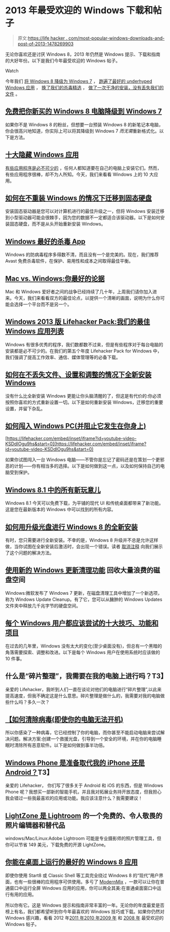 # 2013 年最受欢迎的 Windows 下载和帖子

> 原文:[https://life hacker . com/most-popular-windows-downloads-and-post-of-2013-1478269903](https://lifehacker.com/most-popular-windows-downloads-and-posts-of-2013-1478269903)

无论你喜欢还是讨厌 Windows 8，2013 年仍然是 Windows 提示、下载和指南的大好年份。以下是我们今年最受欢迎的 Windows 帖子。

Watch

今年我们 [将 Windows 8 降级为 Windows 7](https://lifehacker.com/downgrade-your-new-windows-8-computer-to-windows-7-for-5974318) ， [跑遍了最好的 underhyped Windows 应用](http://lifehacker.com/top-10-underhyped-windows-apps-5984329) ， [换了我们的杀毒精选](http://lifehacker.com/the-best-antivirus-app-for-windows-5865356) ， [做了一次干净的安装，没有丢失我们的文件](http://lifehacker.com/how-to-do-a-clean-install-of-windows-without-losing-you-5983652) 。

## [免费把你新买的 Windows 8 电脑降级到 Windows 7](http://lifehacker.com/downgrade-your-new-windows-8-computer-to-windows-7-for-5974318)

如果你不是 Windows 8 的粉丝，但想要一台预装 Windows 8 的新笔记本电脑，你会很高兴地知道，你实际上可以将其降级到 Windows 7 *而无需*重新格式化。以下是方法。

## [十大隐藏 Windows 应用](http://lifehacker.com/top-10-underhyped-windows-apps-5984329)

[有些应用程序是必不可少的](http://lifehacker.com/apps/windows) ，任何人都知道要在自己的电脑上安装它们。然而，有些应用程序很棒，却不为人所知。今天，我们来看看 Windows 上的 10 大应用。

## [如何在不重装 Windows 的情况下迁移到固态硬盘](https://lifehacker.com/how-to-migrate-to-a-solid-state-drive-without-reinstall-5837543)

安装固态驱动器是您可以对计算机进行的最佳升级之一，但将 Windows 安装迁移到小型驱动器可能会很棘手，因为您的数据不一定都适合该驱动器。以下是如何安装固态硬盘，而不是从头开始重新安装 Windows。

## [Windows 最好的杀毒 App](http://lifehacker.com/the-best-antivirus-app-for-windows-5865356)

Windows 的防病毒程序多得数不清，而且没有一个是完美的。现在，我们推荐 Avast 免费杀毒软件，在保护、易用性和成本之间取得最佳平衡。

## [Mac vs. Windows:你最好的论据](http://lifehacker.com/mac-vs-windows-your-best-arguments-486125257)

Mac 和 Windows 爱好者之间的战争已经持续了几十年，上周我们请你加入进来。今天，我们来看看双方的最佳论点，以提供一个清晰的画面，说明为什么你可能会选择一个平台而不是另一个。

## [Windows 2013 版 Lifehacker Pack:我们的最佳 Windows 应用列表](http://lifehacker.com/lifehacker-pack-for-windows-2013-our-list-of-the-best-787533613)

Windows 有很多优秀的程序，我们数都数不过来，但是有些程序对于每台电脑的安装都是必不可少的。在我们的第五个年度 Lifehacker Pack for Windows 中，我们强调了提高工作效率、通信、媒体管理等的必备下载。

## [如何在不丢失文件、设置和调整的情况下全新安装 Windows](http://lifehacker.com/how-to-do-a-clean-install-of-windows-without-losing-you-5983652)

没有什么比全新安装 Windows 更能让你头脑清醒的了，但这是有代价的:你必须按照你喜欢的方式重新设置一切。以下是如何重新安装 Windows，迁移您的重要设置，并留下杂乱。

## [如何闯入 Windows PC(并阻止它发生在你身上)](http://lifehacker.com/how-to-break-into-a-windows-pc-and-prevent-it-from-hap-5674972)

 [https://lifehacker.com/embed/inset/iframe?id=youtube-video-KSDdIOgu9hs&start=0](https://lifehacker.com/embed/inset/iframe?id=youtube-video-KSDdIOgu9hs&start=0) 

如果你试图闯入一台 Windows 电脑——不管你是忘记了密码还是在策划一个更邪恶的计划——你有相当多的选择。以下是如何做到这一点，以及如何保持自己的电脑受到保护。

## [Windows 8.1 中的所有新玩意儿](http://lifehacker.com/all-the-new-stuff-in-windows-8-1-587098156)

Windows 8.1 今天可以免费下载，为平铺的现代 UI 和传统桌面都带来了新功能。这是您在最新版本的 Windows 中可以找到的所有内容。

## [如何用升级光盘进行 Windows 8 的全新安装](http://lifehacker.com/how-to-do-a-clean-install-of-windows-8-with-an-upgrade-5984278)

有时，您只需要进行全新安装。不幸的是，Windows 8 升级并不总是允许这样做，当你试图在全新安装后激活时，会出现一个错误。读者 [取消注释](https://kinja.com/uncommoner) 向我们展示了这个问题的解决方法。

## [使用新的 Windows 更新清理功能](http://lifehacker.com/recover-tons-of-wasted-disk-space-with-the-new-windows-1442937625) 回收大量浪费的磁盘空间

Windows:微软发布了 Windows 7 更新，在磁盘清理工具中增加了一个新选项，称为 Windows Update Cleanup。有了它，您可以从臃肿的 Windows Updates 文件夹中释放几千兆字节的硬盘空间。

## [每个 Windows 用户都应该尝试的十大技巧、功能和项目](http://lifehacker.com/top-10-tips-features-and-projects-every-windows-user-585370271)

在过去的几年里，Windows 没有太大的变化(至少桌面没有)，但总有一个黑暗的角落需要探索、调整和改进。以下是每个 Windows 用户在使用系统时应该做的 10 件事。

## 什么是“碎片整理”，我需要在我的电脑上进行吗？T3】

亲爱的 Lifehacker，我听到人们一直在谈论对他们的电脑进行“碎片整理”,以此来提高速度，但我不确定这是什么意思。碎片整理是做什么的，我需要对我的电脑做些什么吗？多久一次？

## [【如何清除病毒(即使你的电脑无法开机)](http://lifehacker.com/how-to-get-rid-of-a-virus-even-when-your-computer-wont-5962320)

所以你感染了一种病毒，它已经控制了你的电脑，而你甚至不能启动电脑来尝试解决问题。解决方案:创建一个救援光盘，引导到一个安全的环境，并在你的电脑睡眠时清除所有恶意软件。以下是如何做到事半功倍。

## [Windows Phone 是准备取代我的 iPhone 还是 Android？](http://lifehacker.com/is-windows-phone-ready-to-replace-my-iphone-or-android-5992575)T3】

亲爱的 Lifehacker，
你们写了很多关于 Android 和 iOS 的东西，但是 Windows Phone 呢？我想买一部新的智能手机，并且我对拓展业务持开放态度，但我担心我会错过一些我最喜欢的应用或功能。我应该注意什么？我需要建议！

## [LightZone 是 Lightroom](http://lifehacker.com/lightzone-is-a-free-awesome-photo-editor-and-alternati-1445640040) 的一个免费的、令人敬畏的照片编辑器和替代品

windows/Mac/Linux:Adobe Lightroom 可能是专业摄影师的照片管理工具，但你可以节省 149 美元，下载免费的开源 LightZone。

## [你能在桌面上运行的最好的 Windows 8 应用](http://lifehacker.com/the-best-windows-8-apps-you-can-run-on-your-desktop-477556232)

即使你使用 Start8 或 Classic Shell 等工具完全绕过 Windows 8 的“现代”用户界面，也有一些很棒的应用程序可供使用。多亏了 [ModernMix](http://www.stardock.com/products/modernmix/) ，一款可以让你在普通窗口中运行全屏 Windows 应用的应用，你可以两全其美:在普通桌面窗口中运行有用的应用。

所以你有它。这是 Windows 提示和指南非常丰富的一年。无论你的年度最爱是否榜上有名，我们都希望听到你今年最喜欢的 Windows 技巧或下载。如果你仍然对 Windows 感兴趣，看看 2012 年[](https://lifehacker.com/most-popular-windows-downloads-and-posts-of-2012-5966706)[2011 年](http://lifehacker.com/most-popular-windows-downloads-and-posts-of-2011-5867878)[2010 年](http://lifehacker.com/most-popular-free-windows-downloads-of-2010-5713569)[2009 年](http://lifehacker.com/most-popular-free-windows-downloads-of-2009-5426007) 和 [2008 年](http://lifehacker.com/most-popular-free-windows-downloads-of-2008-5110552) 最受欢迎的 Windows 帖子。